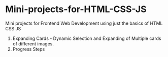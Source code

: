# Mini-projects-for-HTML-CSS-JS
Mini projects for Frontend Web Development using just the basics of HTML CSS JS

1. Expanding Cards - Dynamic Selection and Expanding of Multiple cards of different images. 
2. Progress Steps
